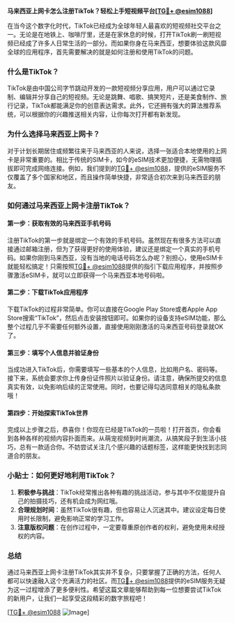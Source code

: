 **马来西亚上网卡怎么注册TikTok？轻松上手短视频平台[[TG💪+ @esim1088](https://t.me/s/esim1088)]**

在当今这个数字化时代，TikTok已经成为全球年轻人最喜欢的短视频社交平台之一。无论是在地铁上、咖啡厅里，还是在家休息的时候，打开TikTok刷一刷短视频已经成了许多人日常生活的一部分。而如果你身在马来西亚，想要体验这款风靡全球的应用程序，首先需要解决的就是如何注册和使用TikTok的问题。

### 什么是TikTok？

TikTok是由中国公司字节跳动开发的一款短视频分享应用，用户可以通过它录制、编辑并分享自己的短视频。无论是跳舞、唱歌、搞笑短片，还是美食制作、旅行记录，TikTok都能满足你的创意表达需求。此外，它还拥有强大的算法推荐系统，可以根据你的兴趣推送相关内容，让你每次打开都有新发现。

### 为什么选择马来西亚上网卡？

对于计划长期居住或频繁往来于马来西亚的人来说，选择一张适合本地使用的上网卡是非常重要的。相比于传统的SIM卡，如今的eSIM技术更加便捷，无需物理插拔即可完成网络连接。例如，我们提到的[TG💪+ @esim1088](https://t.me/s/esim1088)，提供的eSIM服务不仅覆盖了多个国家和地区，而且操作简单快捷，非常适合初次来到马来西亚的朋友。

### 如何通过马来西亚上网卡注册TikTok？

#### 第一步：获取有效的马来西亚手机号码

注册TikTok的第一步就是绑定一个有效的手机号码。虽然现在有很多方法可以直接通过邮箱注册，但为了获得更好的使用体验，建议还是绑定一个真实的手机号码。如果你刚到马来西亚，没有当地的电话号码怎么办呢？别担心，使用eSIM卡就能轻松搞定！只需按照[TG💪+ @esim1088](https://t.me/s/esim1088)提供的指引下载应用程序，并按照步骤激活eSIM卡，就可以立即获得一个马来西亚本地号码啦。

#### 第二步：下载TikTok应用程序

下载TikTok的过程非常简单。你可以直接在Google Play Store或者Apple App Store搜索“TikTok”，然后点击安装按钮即可。如果你的设备支持eSIM功能，那么整个过程几乎不需要任何额外设置，直接使用刚刚激活的马来西亚号码登录就OK了。

#### 第三步：填写个人信息并验证身份

当成功进入TikTok后，你需要填写一些基本的个人信息，比如用户名、密码等。接下来，系统会要求你上传身份证件照片以验证身份。请注意，确保所提交的信息真实有效，以免影响后续的正常使用。同时，也要记得勾选同意相关的隐私条款哦！

#### 第四步：开始探索TikTok世界

完成以上步骤之后，恭喜你！你现在已经是TikTok的一员啦！打开首页，你会看到各种各样的视频内容扑面而来。从萌宠视频到时尚潮流，从搞笑段子到生活小技巧，总有一款适合你。不妨尝试关注几个感兴趣的话题标签，这样能更快找到志同道合的朋友。

### 小贴士：如何更好地利用TikTok？

1. **积极参与挑战**：TikTok经常推出各种有趣的挑战活动，参与其中不仅能提升自己的拍摄技巧，还有机会成为网红哦。
2. **合理规划时间**：虽然TikTok很有趣，但也容易让人沉迷其中。建议设定每日使用时长限制，避免影响正常的学习工作。
3. **注意版权问题**：在创作过程中，一定要尊重原创作者的权利，避免使用未经授权的内容。

### 总结

通过马来西亚上网卡注册TikTok其实并不复杂，只要掌握了正确的方法，任何人都可以快速融入这个充满活力的社区。而[TG💪+ @esim1088](https://t.me/s/esim1088)提供的eSIM服务无疑为这一过程增添了更多便利性。希望这篇文章能够帮助到每一位想要尝试TikTok的新用户，让我们一起享受这段精彩的数字旅程吧！

[[TG💪+ @esim1088](https://t.me/s/esim1088) ![Image](https://i.postimg.cc/4NQfJmqS/Snipaste-2025-05-13-00-14-12.png)]